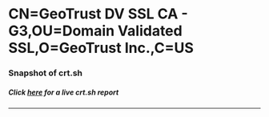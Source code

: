 # CN=GeoTrust DV SSL CA - G3,OU=Domain Validated SSL,O=GeoTrust Inc.,C=US
### Snapshot of crt.sh
##### Click [here](https://crt.sh/?q=Serial_2A3A157D9DDBCBAFA92FC7ECB327CCE8) for a live crt.sh report

---

